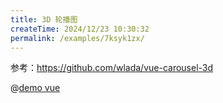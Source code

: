```yaml
---
title: 3D 轮播图
createTime: 2024/12/23 10:30:32
permalink: /examples/7ksyk1zx/
---
```


参考：<https://github.com/wlada/vue-carousel-3d>

@[demo vue](./index.vue)

